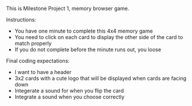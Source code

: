 
This is Milestone Project 1, memory browser game.

Instructions:
- You have one minute to complete this 4x4 memory game
- You need to click on each card to display the other side of the card to match properly
- If you do not complete before the minute runs out, you loose


Final coding expectations:
- I want to have a header
- 3x2 cards with a cute logo that will be displayed when cards are facing down
- Integerate a sound for when you flip the card
- Integrate a sound when you choose correctly 

